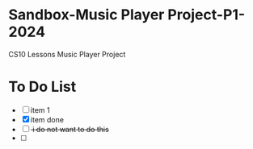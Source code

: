 # Sandbox-Music Player Project-P1-2024
CS10 Lessons Music Player Project

# To Do List
-[ ] item 1
-[x] item done
-[ ] <del> i do not want to do this
-[ ]
